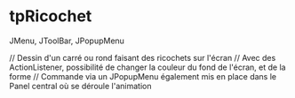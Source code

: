 # tpRicochet
JMenu, JToolBar, JPopupMenu

// Dessin d'un carré ou rond faisant des ricochets sur l'écran
// Avec des ActionListener, possibilité de changer la couleur du fond de l'écran, et de la forme
// Commande via un JPopupMenu également mis en place dans le Panel central où se déroule l'animation
